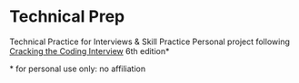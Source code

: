 # Technical Prep
Technical Practice for Interviews & Skill Practice 
Personal project following [Cracking the Coding Interview](http://www.crackingthecodinginterview.com/) 6th edition\* 

\* for personal use only: no affiliation